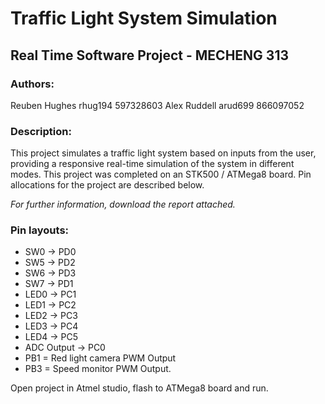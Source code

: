 # Traffic Light System Simulation
## Real Time Software Project - MECHENG 313

### Authors:
Reuben Hughes rhug194 597328603
Alex Ruddell arud699 866097052

### Description:
This project simulates a traffic light system based on inputs from the user, providing a responsive real-time simulation of the system in different modes.
This project was completed on an STK500 / ATMega8 board. Pin allocations for the project are described below.

*For further information, download the report attached.*

### Pin layouts:
- SW0 -> PD0
- SW5 -> PD2
- SW6 -> PD3
- SW7 -> PD1
- LED0 -> PC1
- LED1 -> PC2
- LED2 -> PC3
- LED3 -> PC4
- LED4 -> PC5
- ADC Output -> PC0
- PB1 = Red light camera PWM Output
- PB3 = Speed monitor PWM Output.

Open project in Atmel studio, flash to ATMega8 board and run.
